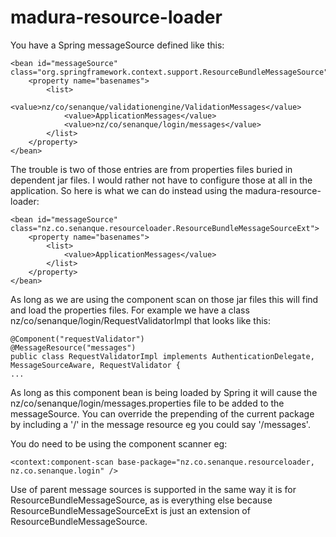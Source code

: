 # madura-resource-loader

You have a Spring messageSource defined like this:

```
<bean id="messageSource" class="org.springframework.context.support.ResourceBundleMessageSource">
	<property name="basenames">
		<list>
			<value>nz/co/senanque/validationengine/ValidationMessages</value>
			<value>ApplicationMessages</value>
			<value>nz/co/senanque/login/messages</value>
		</list>
	</property>
</bean>
```
The trouble is two of those entries are from properties files buried in dependent jar files. I would rather not have to configure
those at all in the application. So here is what we can do instead using the madura-resource-loader:
```
<bean id="messageSource" class="nz.co.senanque.resourceloader.ResourceBundleMessageSourceExt">
	<property name="basenames">
		<list>
			<value>ApplicationMessages</value>
		</list>
	</property>
</bean>
```
As long as we are using the component scan on those jar files this will find and load the properties files.
For example we have a class nz/co/senanque/login/RequestValidatorImpl that looks like this:
```
@Component("requestValidator")
@MessageResource("messages")
public class RequestValidatorImpl implements AuthenticationDelegate, MessageSourceAware, RequestValidator {
...
```
As long as this component bean is being loaded by Spring it will cause the nz/co/senanque/login/messages.properties file to
be added to the messageSource. You can override the prepending of the current package by including a '/' in the message resource
eg you could say '/messages'.

You do need to be using the component scanner eg:
```
<context:component-scan base-package="nz.co.senanque.resourceloader, nz.co.senanque.login" />

```
Use of parent message sources is supported in the same way it is for ResourceBundleMessageSource, as is everything else because
ResourceBundleMessageSourceExt is just an extension of ResourceBundleMessageSource.
